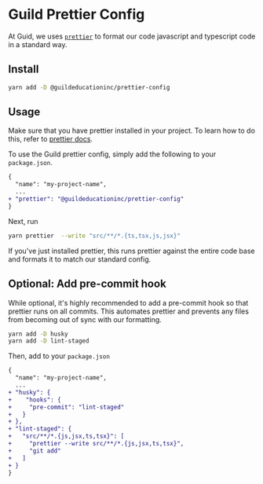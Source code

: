 # Guild Prettier Config

At Guid, we uses [`prettier`](https://prettier.io/) to format our code javascript and typescript code in a standard way.

## Install

```bash
yarn add -D @guildeducationinc/prettier-config
```
## Usage

Make sure that you have prettier installed in your project. To learn how to do this, refer to [prettier docs](https://prettier.io/docs/en/install.html).

To use the Guild prettier config, simply add the following to your `package.json`.

```diff
{
  "name": "my-project-name",
  ...
+ "prettier": "@guildeducationinc/prettier-config"
}
```

Next, run 
```bash
yarn prettier  --write "src/**/*.{ts,tsx,js,jsx}"
```

If you've just installed prettier, this runs prettier against the entire code base and formats it to match our standard config.


## Optional: Add pre-commit hook
While optional, it's highly recommended to add a pre-commit hook so that prettier runs on all commits. This automates prettier and prevents any files from becoming out of sync with our formatting.

```bash
yarn add -D husky
yarn add -D lint-staged
```

Then, add to your `package.json`
```diff
{
  "name": "my-project-name",
  ...
+ "husky": {
+    "hooks": {
+     "pre-commit": "lint-staged"
+   }
+ },
+ "lint-staged": {
+   "src/**/*.{js,jsx,ts,tsx}": [
+     "prettier --write src/**/*.{js,jsx,ts,tsx}",
+     "git add"
+   ]
+ }
}
```